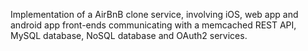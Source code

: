 Implementation of a AirBnB clone service, involving iOS, web app and android app front-ends communicating with a memcached REST API, MySQL database, NoSQL database and OAuth2 services.
